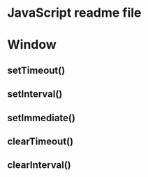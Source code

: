 # JavaScript readme file

# Window
## setTimeout()
## setInterval()
## setImmediate()
## clearTimeout()
## clearInterval()